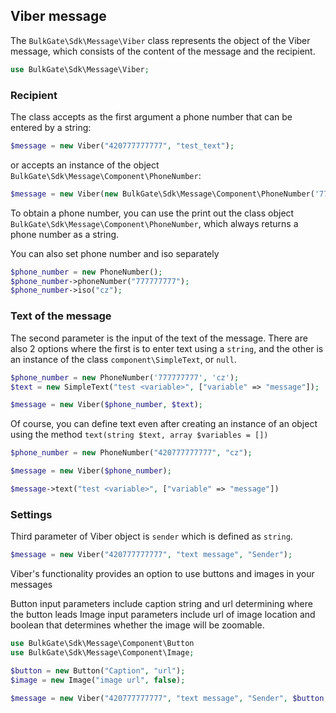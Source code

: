 ## Viber message
The `BulkGate\Sdk\Message\Viber` class represents the object of the Viber message, which consists of the content of the message and the recipient.

``` php
use BulkGate\Sdk\Message\Viber;
```

### Recipient

The class accepts as the first argument a phone number that can be entered by a string:

``` php
$message = new Viber("420777777777", "test_text");
```

or accepts an instance of the object `BulkGate\Sdk\Message\Component\PhoneNumber`:

``` php
$message = new Viber(new BulkGate\Sdk\Message\Component\PhoneNumber('777777777', 'cz'), 'test message');
```

To obtain a phone number, you can use the print out the class object `BulkGate\Sdk\Message\Component\PhoneNumber`, which always returns a phone number as a string.

You can also set phone number and iso separately

``` php
$phone_number = new PhoneNumber();
$phone_number->phoneNumber("777777777");
$phone_number->iso("cz");       
```

### Text of the message

The second parameter is the input of the text of the message. There are also 2 options where the first is to enter text using a `string`, and the other is an instance of the class `component\SimpleText`, or `null`.

``` php
$phone_number = new PhoneNumber('777777777', 'cz');
$text = new SimpleText("test <variable>", ["variable" => "message"]);

$message = new Viber($phone_number, $text);
```

Of course, you can define text even after creating an instance of an object using the method `text(string $text, array $variables = [])`

``` php
$phone_number = new PhoneNumber("420777777777", "cz");

$message = new Viber($phone_number);

$message->text("test <variable>", ["variable" => "message"])
```

### Settings
Third parameter of Viber object is `sender` which is defined as `string`. 

``` php
$message = new Viber("420777777777", "text message", "Sender");
```

Viber's functionality provides an option to use buttons and images in your messages

Button input parameters include caption string and url determining where the button leads
Image input parameters include url of image location and boolean that determines whether the image will be zoomable.

``` php
use BulkGate\Sdk\Message\Component\Button
use BulkGate\Sdk\Message\Component\Image;

$button = new Button("Caption", "url");
$image = new Image("image url", false);

$message = new Viber("420777777777", "text message", "Sender", $button, $image);
```
